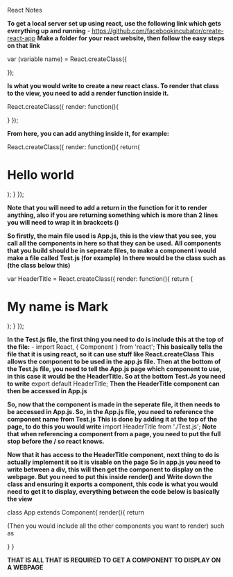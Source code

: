 
React Notes

**To get a local server set up using react, use the following link which gets everything up and running** - https://github.com/facebookincubator/create-react-app
**Make a folder for your react website, then follow the easy steps on that link**

var (variable name) = React.createClass({

});

**Is what you would write to create a new react class. To render that class to the view, you need to add a render function inside it.**

React.createClass({
  render: function(){

  }
});

**From here, you can add anything inside it, for example:**

React.createClass({
  render: function(){
    return(
      <h1>Hello world</h1>
    );
  }
});

**Note that you will need to add a return in the function for it to render anything, also if you are returning something which is more than 2 lines you will need to wrap it in brackcets ()**




**So firstly, the main file used is App.js, this is the view that you see, you call all the components in here so that they can be used.**
**All components that you build should be in seperate files, to make a component i would make a file called Test.js (for example)**
**In there would be the class such as (the class below this)**

var HeaderTitle = React.createClass({
  render: function(){
    return (
      <h1>My name is Mark</h1>
    );
  }
});

**In the Test.js file, the first thing you need to do is include this at the top of the file:** - import React, { Component } from 'react';
**This basically tells the file that it is using react, so it can use stuff like React.createClass**
**This allows the component to be used in the app.js file.**
**Then at the bottom of the Test.js file, you need to tell the App.js page which component to use, in this case it would be the HeaderTitle. So at the bottom Test.Js you need to write**
export default HeaderTitle;
**Then the HeaderTitle component can then be accessed in App.js**

**So, now that the component is made in the seperate file, it then needs to be accessed in App.js. So, in the App.js file, you need to reference the component name from Test.js**
**This is done by adding it at the top of the page, to do this you would write** import HeaderTitle from './Test.js'; 
**Note that when referencing a component from a page, you need to put the full stop before the / so react knows.**

**Now that it has access to the HeaderTitle component, next thing to do is actually implement it so it is visable on the page**
**So in app.js you need to write <HeaderTitle /> between a div, this will then get the component to display on the webpage. But you need to put this inside render() and**
**Write down the class and ensuring it exports a component, this code is what you would need to get it to display, everything between the code below is basically the view**

class App extends Component{
  render(){
    return <HeaderTitle />

(Then you would include all the other components you want to render) such as <othercomonent />

  }
}

**THAT IS ALL THAT IS REQUIRED TO GET A COMPONENT TO DISPLAY ON A WEBPAGE**